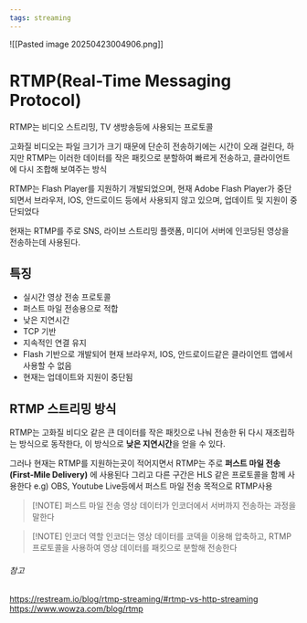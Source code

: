 ```yaml
---
tags: streaming
---
```

![[Pasted image 20250423004906.png]]
# RTMP(Real-Time Messaging Protocol)
RTMP는 비디오 스트리밍, TV 생방송등에 사용되는 프로토콜

고화질 비디오는 파일 크기가 크기 때문에 단순히 전송하기에는 시간이 오래 걸린다, 하지만 RTMP는 이러한 데이터를 작은 패킷으로 분할하여 빠르게 전송하고, 클라이언트에 다시 조합해 보여주는 방식

RTMP는 Flash Player를 지원하기 개발되었으며, 현재 Adobe Flash Player가 중단되면서 브라우저, IOS, 안드로이드 등에서 사용되지 않고 있으며, 업데이트 및  지원이 중단되었다

현재는 RTMP를 주로 SNS, 라이브 스트리밍 플랫폼, 미디어 서버에 인코딩된 영상을 전송하는데 사용된다.
## 특징
* 실시간 영상 전송 프로토콜
* 퍼스트 마일 전송용으로 적합
* 낮은 지연시간
* TCP 기반
* 지속적인 연결 유지
* Flash 기반으로 개발되어 현재 브라우저, IOS, 안드로이드같은 클라이언트 앱에서 사용할 수 없음
* 현재는 업데이트와 지원이 중단됨
## RTMP 스트리밍 방식
RTMP는 고화질 비디오 같은 큰 데이터를 작은 패킷으로 나눠 전송한 뒤 다시 재조립하는 방식으로 동작한다, 이 방식으로 **낮은 지연시간**을 얻을 수 있다.

그러나 현재는 RTMP를 지원하는곳이 적어지면서 RTMP는 주로 **퍼스트 마일 전송(First-Mile Delivery)** 에  사용된다 그리고 다른 구간은 HLS 같은 프로토콜을 함께 사용한다
e.g) OBS, Youtube Live등에서 퍼스트 마일 전송 목적으로 RTMP사용
> [!NOTE] 퍼스트 마일 전송
> 영상 데이터가 인코더에서 서버까지 전송하는 과정을 말한다

> [!NOTE] 인코더 역할
> 인코더는 영상 데이터를 코덱을 이용해 압축하고, RTMP 프로토콜을 사용하여 영상 데이터를 패킷으로 분할해 전송한다
###### 참고
https://restream.io/blog/rtmp-streaming/#rtmp-vs-http-streaming
https://www.wowza.com/blog/rtmp